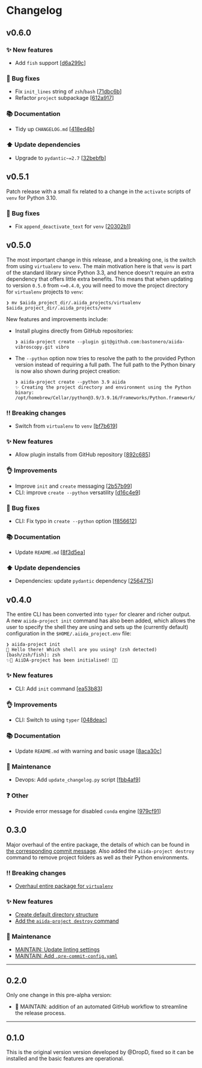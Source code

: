 # Changelog

## v0.6.0

### ✨ New features

* Add `fish` support [[d6a299c](https://github.com/aiidateam/aiida-project/commit/d6a299c86603d5860b5d2b7bfa205237686f6651)]

### 🐛 Bug fixes

* Fix `init_lines` string of `zsh`/`bash` [[71dbc6b](https://github.com/aiidateam/aiida-project/commit/71dbc6b30a9ba94456dfa332d08efc491a15e6f7)]
* Refactor `project` subpackage  [[612a917](https://github.com/aiidateam/aiida-project/commit/612a91734ea1dc582b5bb9e9eb254b65f4cee92d)]

### 📚 Documentation

* Tidy up `CHANGELOG.md` [[418ed4b](https://github.com/aiidateam/aiida-project/commit/418ed4b77bb9f1854afeddc218b8240dc325a0b1)]

### ⬆️ Update dependencies

* Upgrade to `pydantic~=2.7`  [[32bebfb](https://github.com/aiidateam/aiida-project/commit/32bebfb9cfbf3d557d2b335a44b6af3bc5eb700e)]

## v0.5.1

Patch release with a small fix related to a change in the `activate` scripts of `venv` for Python 3.10.

### 🐛 Bug fixes

* Fix `append_deactivate_text` for `venv` [[20302b1](https://github.com/aiidateam/aiida-project/commit/20302b1c88aaadcb6352a61635c7887cf68058b2)]

## v0.5.0

The most important change in this release, and a breaking one, is the switch from using `virtualenv` to `venv`.
The main motivation here is that `venv` is part of the standard library since Python 3.3, and hence doesn't require an extra dependency that offers little extra benefits.
This means that when updating to version `0.5.0` from `<=0.4.0`, you will need to move the project directory for `virtualenv` projects to `venv`:

```console
❯ mv $aiida_project_dir/.aiida_projects/virtualenv $aiida_project_dir/.aiida_projects/venv
```

New features and improvements include:

* Install plugins directly from GitHub repositories:

    ```console
    ❯ aiida-project create --plugin git@github.com:bastonero/aiida-vibroscopy.git vibro
    ```

* The `--python` option now tries to resolve the path to the provided Python version instead of requiring a full path.
  The full path to the Python binary is now also shown during project creation:

    ```console
    ❯ aiida-project create --python 3.9 aiida
    ✨ Creating the project directory and environment using the Python binary:
    /opt/homebrew/Cellar/python@3.9/3.9.16/Frameworks/Python.framework/Versions/3.9/bin/python3.9
    ```

### ‼️ Breaking changes

* Switch from `virtualenv` to  `venv` [[bf7b619](https://github.com/aiidateam/aiida-project/commit/bf7b6198edf5a3fe69672019b5d61488e42e4693)]

### ✨ New features

* Allow plugin installs from GitHub repository [[892c685](https://github.com/aiidateam/aiida-project/commit/892c685959d3f0cc72afaccaf7bba6258564cba5)]

### 👌 Improvements

* Improve `init` and `create` messaging [[2b57b99](https://github.com/aiidateam/aiida-project/commit/2b57b9965881c6ea39237aeab5fe6c013effba42)]
* CLI: improve `create --python` versatility [[d16c4e9](https://github.com/aiidateam/aiida-project/commit/d16c4e9f7e81895a56cb8c97a660977870cf3b47)]

### 🐛 Bug fixes

* CLI: Fix typo in `create --python` option [[f856612](https://github.com/aiidateam/aiida-project/commit/f856612a126939ad73595d2a6e45e9814422e075)]

### 📚 Documentation

* Update `README.md` [[8f3d5ea](https://github.com/aiidateam/aiida-project/commit/8f3d5eac99a99d8aa9faa800bce09ee6d7ad1578)]

### ⬆️ Update dependencies

* Dependencies: update `pydantic` dependency [[2564715](https://github.com/aiidateam/aiida-project/commit/25647151ff1520fa021b7d7a96c5016173862799)]

## v0.4.0

The entire CLI has been converted into `typer` for clearer and richer output.
A new `aiida-project init` command has also been added, which allows the user to specify the shell they are using and sets up the (currently default) configuration in the `$HOME/.aiida_project.env` file:

```console
❯ aiida-project init
👋 Hello there! Which shell are you using? (zsh detected) [bash/zsh/fish]: zsh
✨🚀 AiiDA-project has been initialised! 🚀✨
```

### ✨ New features

* CLI: Add `init` command [[ea53b83](https://github.com/aiidateam/aiida-project/commit/ea53b83898c4512464a51af96b68048fd5ccecbd)]

### 👌 Improvements

* CLI: Switch to using `typer` [[048deac](https://github.com/aiidateam/aiida-project/commit/048deac75691537f0ccfae6d1ff2cc2fa3194a91)]

### 📚 Documentation

* Update `README.md` with warning and basic usage [[8aca30c](https://github.com/aiidateam/aiida-project/commit/8aca30c32de0351d19534c9bf6673683c178ea6d)]

### 🔧 Maintenance

* Devops: Add `update_changelog.py` script [[fbb4af9](https://github.com/aiidateam/aiida-project/commit/fbb4af9287c82e7517f5732eb6238b258c22d708)]

### ❓ Other

* Provide error message for disabled `conda` engine [[979cf91](https://github.com/aiidateam/aiida-project/commit/979cf91eda4cb024ede8412c1eef7c9274849735)]

## 0.3.0

Major overhaul of the entire package, the details of which can be found in [the corresponding commit message](https://github.com/aiidateam/aiida-project/commit/a799ddc0763ca12ed179c821125bef6a4acb116d).
Also added the `aiida-project destroy` command to remove project folders as well as their Python environments.


### ‼️ Breaking changes

* [Overhaul entire package for `virtualenv`](https://github.com/aiidateam/aiida-project/commit/a799ddc0763ca12ed179c821125bef6a4acb116d)

### ✨ New features

* [Create default directory structure](https://github.com/aiidateam/aiida-project/commit/ceeda2f64c59366616db00d5d51b323087924f41)
* [Add the `aiida-project destroy` command](https://github.com/aiidateam/aiida-project/commit/260303e0dada0a8ace5c76c6ccb8539aece69614)

### 🔧 Maintenance

* [MAINTAIN: Update linting settings](https://github.com/aiidateam/aiida-project/commit/8fbc7de818820445acc31631e59af258395796fd)
* [MAINTAIN: Add `.pre-commit-config.yaml`](https://github.com/aiidateam/aiida-project/commit/938fce0a52c8f393adae9327785ff4fbeea0b4a2)

---

## 0.2.0

Only one change in this pre-alpha version:

* 🔧 MAINTAIN: addition of an automated GitHub workflow to streamline the release process.

---

## 0.1.0

This is the original version version developed by @DropD, fixed so it can be installed and the basic features are operational.
